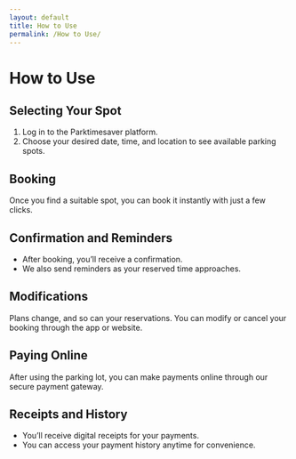 ```yaml
---
layout: default
title: How to Use
permalink: /How to Use/
---
```


# **How to Use**

 ## **Selecting Your Spot**
 1. Log in to the Parktimesaver platform.
 2. Choose your desired date, time, and location to see available parking spots.

 ## **Booking**
 Once you find a suitable spot, you can book it instantly with just a few clicks.

 ## **Confirmation and Reminders**
 - After booking, you’ll receive a confirmation.
 - We also send reminders as your reserved time approaches.

 ## **Modifications**
 Plans change, and so can your reservations. You can modify or cancel your booking through the app or website.

 ## **Paying Online**
 After using the parking lot, you can make payments online through our secure payment gateway.

 ## **Receipts and History**
 - You’ll receive digital receipts for your payments.
 - You can access your payment history anytime for convenience.
